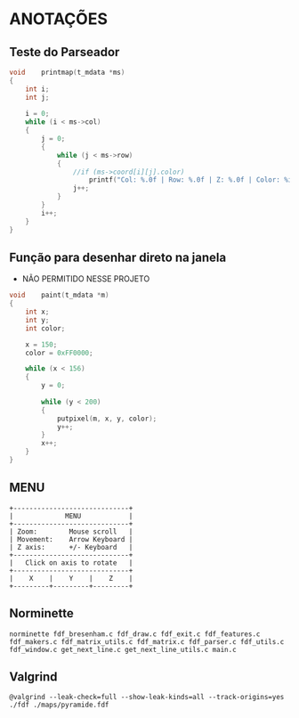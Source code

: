 # ANOTAÇÕES

## Teste do Parseador

```c
void	printmap(t_mdata *ms)
{
	int	i;
	int	j;
	
	i = 0;
	while (i < ms->col)
	{
		j = 0;
		{
			while (j < ms->row)
			{
				//if (ms->coord[i][j].color)
					printf("Col: %.0f | Row: %.0f | Z: %.0f | Color: %i\n", ms->coord[i][j].coord[0], ms->coord[i][j].coord[1], ms->coord[i][j].coord[2], ms->coord[i][j].color);
				j++;
			}
		}
		i++;
	}
}
```

## Função para desenhar direto na janela

* NÃO PERMITIDO NESSE PROJETO

```c
void	paint(t_mdata *m)
{
	int	x;
	int	y;
	int	color;

	x = 150;
	color = 0xFF0000;

	while (x < 156)
	{
		y = 0;
		
		while (y < 200)
		{
			putpixel(m, x, y, color);
			y++;
		}
		x++;
	}
}
```

## MENU

```
+-----------------------------+
|             MENU            |
+-----------------------------+
| Zoom:        Mouse scroll   |
| Movement:    Arrow Keyboard |
| Z axis:      +/- Keyboard   |
+-----------------------------+
|   Click on axis to rotate   |
+-----------------------------+
|    X    |    Y    |    Z    |
+---------+---------+---------+
```

## Norminette

`norminette fdf_bresenham.c fdf_draw.c fdf_exit.c fdf_features.c fdf_makers.c fdf_matrix_utils.c fdf_matrix.c fdf_parser.c fdf_utils.c fdf_window.c get_next_line.c get_next_line_utils.c main.c`

## Valgrind

`@valgrind --leak-check=full --show-leak-kinds=all --track-origins=yes ./fdf ./maps/pyramide.fdf`